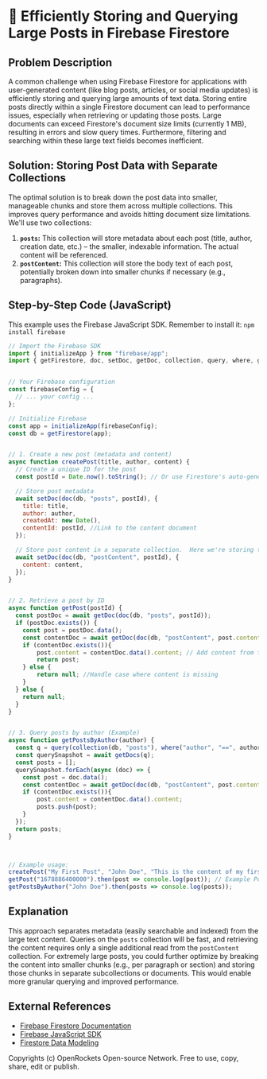 # 🐞 Efficiently Storing and Querying Large Posts in Firebase Firestore


## Problem Description

A common challenge when using Firebase Firestore for applications with user-generated content (like blog posts, articles, or social media updates) is efficiently storing and querying large amounts of text data.  Storing entire posts directly within a single Firestore document can lead to performance issues, especially when retrieving or updating those posts.  Large documents can exceed Firestore's document size limits (currently 1 MB), resulting in errors and slow query times.  Furthermore, filtering and searching within these large text fields becomes inefficient.


## Solution:  Storing Post Data with Separate Collections

The optimal solution is to break down the post data into smaller, manageable chunks and store them across multiple collections.  This improves query performance and avoids hitting document size limitations.  We'll use two collections:

1. **`posts`:** This collection will store metadata about each post (title, author, creation date, etc.) – the smaller, indexable information.  The actual content will be referenced.
2. **`postContent`:** This collection will store the body text of each post, potentially broken down into smaller chunks if necessary (e.g., paragraphs).


## Step-by-Step Code (JavaScript)

This example uses the Firebase JavaScript SDK.  Remember to install it: `npm install firebase`

```javascript
// Import the Firebase SDK
import { initializeApp } from "firebase/app";
import { getFirestore, doc, setDoc, getDoc, collection, query, where, getDocs } from "firebase/firestore";


// Your Firebase configuration
const firebaseConfig = {
  // ... your config ...
};

// Initialize Firebase
const app = initializeApp(firebaseConfig);
const db = getFirestore(app);


// 1. Create a new post (metadata and content)
async function createPost(title, author, content) {
  // Create a unique ID for the post
  const postId = Date.now().toString(); // Or use Firestore's auto-generated IDs

  // Store post metadata
  await setDoc(doc(db, "posts", postId), {
    title: title,
    author: author,
    createdAt: new Date(),
    contentId: postId, //Link to the content document
  });

  // Store post content in a separate collection.  Here we're storing the whole thing for simplicity.  For really large posts, break it into chunks.
  await setDoc(doc(db, "postContent", postId), {
    content: content,
  });
}


// 2. Retrieve a post by ID
async function getPost(postId) {
  const postDoc = await getDoc(doc(db, "posts", postId));
  if (postDoc.exists()) {
    const post = postDoc.data();
    const contentDoc = await getDoc(doc(db, "postContent", post.contentId));
    if (contentDoc.exists()){
        post.content = contentDoc.data().content; // Add content from the content collection
        return post;
    } else {
        return null; //Handle case where content is missing
    }
  } else {
    return null;
  }
}


// 3. Query posts by author (Example)
async function getPostsByAuthor(author) {
  const q = query(collection(db, "posts"), where("author", "==", author));
  const querySnapshot = await getDocs(q);
  const posts = [];
  querySnapshot.forEach(async (doc) => {
    const post = doc.data();
    const contentDoc = await getDoc(doc(db, "postContent", post.contentId));
    if (contentDoc.exists()){
        post.content = contentDoc.data().content;
        posts.push(post);
    }
  });
  return posts;
}



// Example usage:
createPost("My First Post", "John Doe", "This is the content of my first post.");
getPost("1678886400000").then(post => console.log(post)); // Example Post ID - replace with actual ID
getPostsByAuthor("John Doe").then(posts => console.log(posts));
```


## Explanation

This approach separates metadata (easily searchable and indexed) from the large text content.  Queries on the `posts` collection will be fast, and retrieving the content requires only a single additional read from the `postContent` collection.   For extremely large posts, you could further optimize by breaking the content into smaller chunks (e.g., per paragraph or section) and storing those chunks in separate subcollections or documents.  This would enable more granular querying and improved performance.


## External References

* [Firebase Firestore Documentation](https://firebase.google.com/docs/firestore)
* [Firebase JavaScript SDK](https://firebase.google.com/docs/web/setup)
* [Firestore Data Modeling](https://firebase.google.com/docs/firestore/modeling-data)


Copyrights (c) OpenRockets Open-source Network. Free to use, copy, share, edit or publish.

